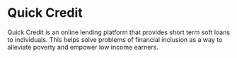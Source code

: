 # Quick Credit

Quick Credit is an online lending platform that provides short term soft loans to individuals. This
helps solve problems of financial inclusion as a way to alleviate poverty and empower low
income earners.
